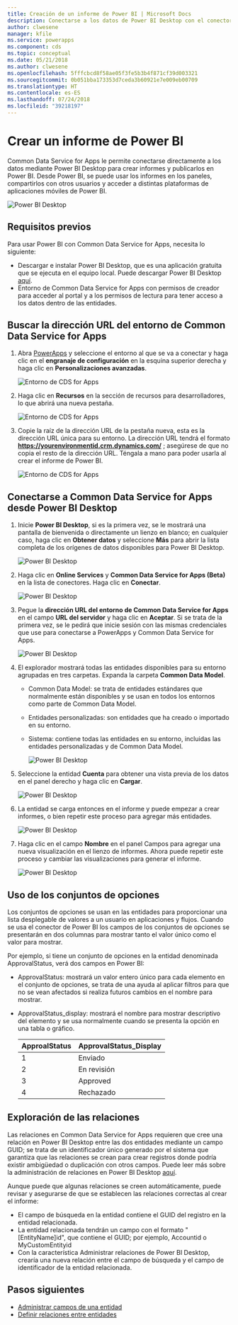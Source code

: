 ```yaml
---
title: Creación de un informe de Power BI | Microsoft Docs
description: Conectarse a los datos de Power BI Desktop con el conector de Common Data Service for Apps.
author: clwesene
manager: kfile
ms.service: powerapps
ms.component: cds
ms.topic: conceptual
ms.date: 05/21/2018
ms.author: clwesene
ms.openlocfilehash: 5fffcbcd8f58ae05f3fe5b3b4f871cf39d003321
ms.sourcegitcommit: 0b051bba173353d7ceda3b60921e7e009eb00709
ms.translationtype: HT
ms.contentlocale: es-ES
ms.lasthandoff: 07/24/2018
ms.locfileid: "39218197"
---
```

# <a name="create-a-power-bi-report"></a>Crear un informe de Power BI
Common Data Service for Apps le permite conectarse directamente a los datos mediante Power BI Desktop para crear informes y publicarlos en Power BI. Desde Power BI, se puede usar los informes en los paneles, compartirlos con otros usuarios y acceder a distintas plataformas de aplicaciones móviles de Power BI.

![Power BI Desktop](./media/data-platform-cds-powerbi-connector/PBIDesktop.png "Power BI Desktop")

## <a name="prerequisites"></a>Requisitos previos

Para usar Power BI con Common Data Service for Apps, necesita lo siguiente:

* Descargar e instalar Power BI Desktop, que es una aplicación gratuita que se ejecuta en el equipo local. Puede descargar Power BI Desktop [aquí](https://powerbi.microsoft.com/desktop/).
* Entorno de Common Data Service for Apps con permisos de creador para acceder al portal y a los permisos de lectura para tener acceso a los datos dentro de las entidades.

## <a name="finding-your-common-data-service-for-apps-environment-url"></a>Buscar la dirección URL del entorno de Common Data Service for Apps

1. Abra [PowerApps](https://web.powerapps.com?utm_source=padocs&utm_medium=linkinadoc&utm_campaign=referralsfromdoc) y seleccione el entorno al que se va a conectar y haga clic en el **engranaje de configuración** en la esquina superior derecha y haga clic en **Personalizaciones avanzadas**.

    ![Entorno de CDS for Apps](./media/data-platform-cds-powerbi-connector/CDSEnv1.png "Entorno de CDS for Apps")

2. Haga clic en **Recursos** en la sección de recursos para desarrolladores, lo que abrirá una nueva pestaña.

    ![Entorno de CDS for Apps](./media/data-platform-cds-powerbi-connector/CDSEnv2.png "Entorno de CDS for Apps")

3. Copie la raíz de la dirección URL de la pestaña nueva, esta es la dirección URL única para su entorno. La dirección URL tendrá el formato **https://yourenvironmentid.crm.dynamics.com/** ; asegúrese de que no copia el resto de la dirección URL. Téngala a mano para poder usarla al crear el informe de Power BI.

    ![Entorno de CDS for Apps](./media/data-platform-cds-powerbi-connector/CDSEnv3.png "Entorno de CDS for Apps")

## <a name="connecting-to-common-data-service-for-apps-from-power-bi-desktop"></a>Conectarse a Common Data Service for Apps desde Power BI Desktop

1. Inicie **Power BI Desktop**, si es la primera vez, se le mostrará una pantalla de bienvenida o directamente un lienzo en blanco; en cualquier caso, haga clic en **Obtener datos** y seleccione **Más** para abrir la lista completa de los orígenes de datos disponibles para Power BI Desktop.

    ![Power BI Desktop](./media/data-platform-cds-powerbi-connector/CreateReport1.png "Power BI Desktop")

2. Haga clic en **Online Services** y **Common Data Service for Apps (Beta)** en la lista de conectores. Haga clic en **Conectar**.

    ![Power BI Desktop](./media/data-platform-cds-powerbi-connector/CreateReport2.png "Power BI Desktop")

3. Pegue la **dirección URL del entorno de Common Data Service for Apps** en el campo **URL del servidor** y haga clic en **Aceptar**. Si se trata de la primera vez, se le pedirá que inicie sesión con las mismas credenciales que use para conectarse a PowerApps y Common Data Service for Apps.

    ![Power BI Desktop](./media/data-platform-cds-powerbi-connector/CreateReport3.png "Power BI Desktop")

4. El explorador mostrará todas las entidades disponibles para su entorno agrupadas en tres carpetas. Expanda la carpeta **Common Data Model**.

   * Common Data Model: se trata de entidades estándares que normalmente están disponibles y se usan en todos los entornos como parte de Common Data Model.
   * Entidades personalizadas: son entidades que ha creado o importado en su entorno.
   * Sistema: contiene todas las entidades en su entorno, incluidas las entidades personalizadas y de Common Data Model.

     ![Power BI Desktop](./media/data-platform-cds-powerbi-connector/CreateReport4.png "Power BI Desktop")

5. Seleccione la entidad **Cuenta** para obtener una vista previa de los datos en el panel derecho y haga clic en **Cargar**.

    ![Power BI Desktop](./media/data-platform-cds-powerbi-connector/CreateReport5.png "Power BI Desktop")

6. La entidad se carga entonces en el informe y puede empezar a crear informes, o bien repetir este proceso para agregar más entidades.

    ![Power BI Desktop](./media/data-platform-cds-powerbi-connector/CreateReport6.png "Power BI Desktop")

7. Haga clic en el campo **Nombre** en el panel Campos para agregar una nueva visualización en el lienzo de informes. Ahora puede repetir este proceso y cambiar las visualizaciones para generar el informe.

    ![Power BI Desktop](./media/data-platform-cds-powerbi-connector/CreateReport7.png "Power BI Desktop")


## <a name="using-option-sets"></a>Uso de los conjuntos de opciones

Los conjuntos de opciones se usan en las entidades para proporcionar una lista desplegable de valores a un usuario en aplicaciones y flujos. Cuando se usa el conector de Power BI los campos de los conjuntos de opciones se presentarán en dos columnas para mostrar tanto el valor único como el valor para mostrar.

Por ejemplo, si tiene un conjunto de opciones en la entidad denominada ApprovalStatus, verá dos campos en Power BI:

* ApprovalStatus: mostrará un valor entero único para cada elemento en el conjunto de opciones, se trata de una ayuda al aplicar filtros para que no se vean afectados si realiza futuros cambios en el nombre para mostrar.
* ApprovalStatus_display: mostrará el nombre para mostrar descriptivo del elemento y se usa normalmente cuando se presenta la opción en una tabla o gráfico.

    |ApproalStatus|ApprovalStatus_Display|
    |---------|---------|
    1|Enviado
    2|En revisión
    3|Approved
    4|Rechazado

## <a name="navigating-relationships"></a>Exploración de las relaciones

Las relaciones en Common Data Service for Apps requieren que cree una relación en Power BI Desktop entre las dos entidades mediante un campo GUID; se trata de un identificador único generado por el sistema que garantiza que las relaciones se crean para crear registros donde podría existir ambigüedad o duplicación con otros campos. Puede leer más sobre la administración de relaciones en Power BI Desktop [aquí](https://docs.microsoft.com/power-bi/desktop-create-and-manage-relationships).

Aunque puede que algunas relaciones se creen automáticamente, puede revisar y asegurarse de que se establecen las relaciones correctas al crear el informe:

* El campo de búsqueda en la entidad contiene el GUID del registro en la entidad relacionada.
* La entidad relacionada tendrán un campo con el formato "[EntityName]id", que contiene el GUID; por ejemplo, Accountid o MyCustomEntityid
* Con la característica Administrar relaciones de Power BI Desktop, crearía una nueva relación entre el campo de búsqueda y el campo de identificador de la entidad relacionada.


## <a name="next-steps"></a>Pasos siguientes
* [Administrar campos de una entidad](data-platform-manage-fields.md)
* [Definir relaciones entre entidades](data-platform-entity-lookup.md)


